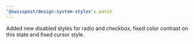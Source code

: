 ```yaml
---
'@swisspost/design-system-styles': patch
---
```


Added new disabled styles for radio and checkbox, fixed color contrast on this state and fixed cursor style.
